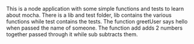 This is a node application with some simple functions and tests to learn about mocha. There is a lib and test folder, lib contains the various functions while test contains the tests. The function greetUser says hello when passed the name of someone. The function add adds 2 numbers together passed through it while sub subtracts them.
